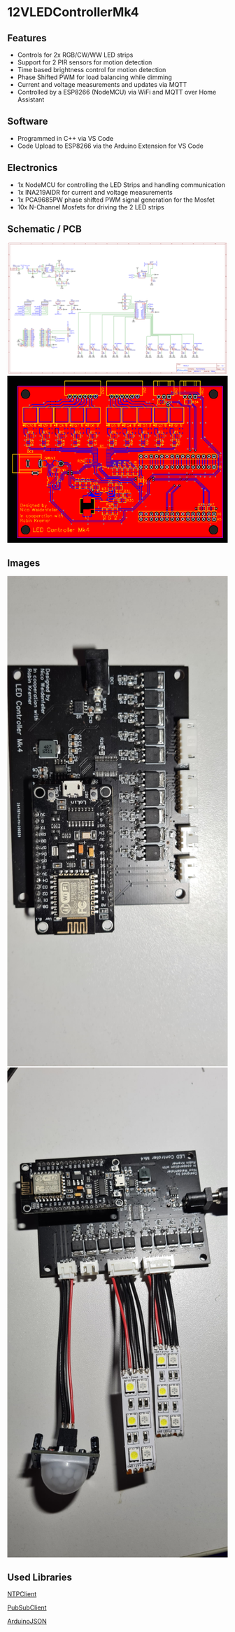 # 12VLEDControllerMk4

## Features
- Controls for 2x RGB/CW/WW LED strips
- Support for 2 PIR sensors for motion detection
- Time based brightness control for motion detection
- Phase Shifted PWM for load balancing while dimming
- Current and voltage measurements and updates via MQTT
- Controlled by a ESP8266 (NodeMCU) via WiFi and MQTT over Home Assistant

## Software
- Programmed in C++ via VS Code 
- Code Upload to ESP8266 via the Arduino Extension for VS Code

## Electronics
- 1x NodeMCU for controlling the LED Strips and handling communication
- 1x INA219AIDR for current and voltage measurements
- 1x PCA9685PW phase shifted PWM signal generation for the Mosfet
- 10x N-Channel Mosfets for driving the 2 LED strips

## Schematic / PCB
<img src="electronics/12VLEDControllerMk4Schematic.svg" width=600>

<img src="electronics/12VLEDControllerMk4PCB.svg" width=600>

## Images
<img src="electronics/12VLEDControllerMk4Soldered.jpg" width=600>

<img src="electronics/12VLEDControllerMk4SolderedWithLEDandPIR.jpg" width=600>

## Used Libraries
[NTPClient](https://github.com/arduino-libraries/NTPClient)

[PubSubClient](https://github.com/knolleary/pubsubclient)

[ArduinoJSON](https://github.com/bblanchon/ArduinoJson)
